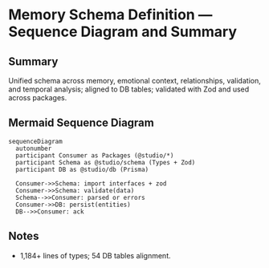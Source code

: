 # Memory Schema Definition — Sequence Diagram and Summary

## Summary

Unified schema across memory, emotional context, relationships, validation, and temporal analysis; aligned to DB tables; validated with Zod and used across packages.

## Mermaid Sequence Diagram

```mermaid
sequenceDiagram
  autonumber
  participant Consumer as Packages (@studio/*)
  participant Schema as @studio/schema (Types + Zod)
  participant DB as @studio/db (Prisma)

  Consumer->>Schema: import interfaces + zod
  Consumer->>Schema: validate(data)
  Schema-->>Consumer: parsed or errors
  Consumer->>DB: persist(entities)
  DB-->>Consumer: ack
```

## Notes

- 1,184+ lines of types; 54 DB tables alignment.
